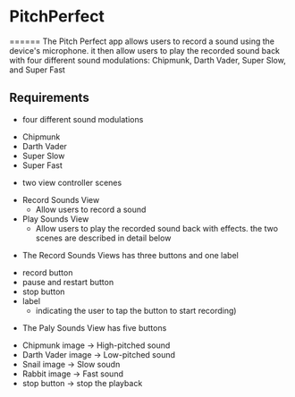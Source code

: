 # PitchPerfect
======
The Pitch Perfect app allows users to record a sound using the device's microphone. it then allow users to play the recorded sound back with four different sound modulations: Chipmunk, Darth Vader, Super Slow, and Super Fast


## Requirements
* four different sound modulations
 - Chipmunk
 - Darth Vader
 - Super Slow
 - Super Fast
* two view controller scenes
 - Record Sounds View 
   + Allow users to record a sound
 - Play Sounds View
   + Allow users to play the recorded sound back with effects. the two scenes are described in detail below 
* The Record Sounds Views has three buttons and one label
 - record button
 - pause and restart button
 - stop button
 - label
   + indicating the user to tap the button to start recording)
* The Paly Sounds View has five buttons
 - Chipmunk image → High-pitched sound
 - Darth Vader image → Low-pitched sound
 - Snail image → Slow soudn
 - Rabbit image → Fast sound
 - stop button → stop the playback
